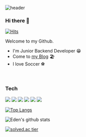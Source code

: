 ![header](https://capsule-render.vercel.app/api?type=soft&text=Sangwoo&color=F5DF4D&fontColor=939597)

### Hi there 👋

[![Hits](https://hits.seeyoufarm.com/api/count/incr/badge.svg?url=https%3A%2F%2Fgithub.com%2Fsangwoo0727%2Fhit-counter&count_bg=%23F5DF4D&title_bg=%23555555&icon=&icon_color=%23E7E7E7&title=hits&edge_flat=false)](https://hits.seeyoufarm.com)

Welcome to my Github.

* I'm Junior Backend Developer 😁
* Come to [my Blog](https://sangwoo0727.github.io) 🏖
* I love Soccer ⚽️

<br />

### Tech

![](https://img.shields.io/badge/Java-007396?style=&logo=Java&logoColor=white)&nbsp;![](https://img.shields.io/badge/Python-3776AB?style=&logo=Python&logoColor=white)&nbsp;![](https://img.shields.io/badge/Spring-6DB33F?style=&logo=Spring&logoColor=white)&nbsp;![](https://img.shields.io/badge/Flask-black?style=&logo=Flask&logoColor=white)&nbsp;![](https://img.shields.io/badge/MariaDB-003545?style=&logo=MariaDB&logoColor=white)&nbsp;![](https://img.shields.io/badge/Elasticsearch-005571?style=&logo=Elasticsearch&logoColor=white)


[![Top Langs](https://github-readme-stats.vercel.app/api/top-langs/?username=sangwoo0727&layout=compact)](https://github.com/sangwoo0727/github-readme-stats)

![Eden's github stats](https://github-readme-stats.vercel.app/api?username=sangwoo0727&show_icons=true&theme=graywhite)

[![solved.ac tier](http://mazassumnida.wtf/api/generate_badge?boj=kangsw8940)](https://solved.ac/kangsw8940)


<!--
**sangwoo0727/sangwoo0727** is a ✨ _special_ ✨ repository because its `README.md` (this file) appears on your GitHub profile.

Here are some ideas to get you started:

- 🔭 I’m currently working on ...
- 🌱 I’m currently learning ...
- 👯 I’m looking to collaborate on ...
- 🤔 I’m looking for help with ...
- 💬 Ask me about ...
- 📫 How to reach me: ...
- 😄 Pronouns: ...
- ⚡ Fun fact: ...

-->

